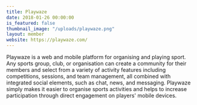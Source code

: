 ```yaml
---
title: Playwaze
date: 2018-01-26 00:00:00
is_featured: false
thumbnail_image: "/uploads/playwaze.png"
layout: member
website: https://playwaze.com/
---
```


Playwaze is a web and mobile platform for organising and playing sport. Any sports group, club, or organisation can create a community for their members and select from a variety of activity features including competitions, sessions, and team management, all combined with integrated social elements, such as chat, news, and messaging. Playwaze simply makes it easier to organise sports activities and helps to increase participation through direct engagement on players' mobile devices.